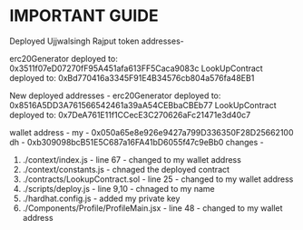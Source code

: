 # IMPORTANT GUIDE

Deployed Ujjwalsingh Rajput token addresses-

erc20Generator deployed to:  0x3511f07eD07270fF95A451afa613FF5Caca9083c
LookUpContract deployed to:  0xBd770416a3345F91E4B34576cb804a576fa48EB1

New deployed addresses - 
erc20Generator deployed to:  0x8516A5DD3A761566542461a39aA54CEBbaCBEb77
LookUpContract deployed to:  0x7DeA761E11f1CCecE3C270626aFc21471e3d40c7

wallet address - 
my - 0x050a65e8e926e9427a799D336350F28D25662100
dh - 0xb309098bcB51E5C687a16FA41bD6055f47c9eBb0
changes - 

1. ./context/index.js - line 67 - changed to my wallet address
2. ./context/constants.js - chnaged the deployed contract
3. ./contracts/LookupContract.sol - line 25 - changed to my wallet address
4. ./scripts/deploy.js - line 9,10 - chnaged to my name
5. ./hardhat.config.js - added my private key 
6. ./Components/Profile/ProfileMain.jsx - line 48 - changed to my wallet address
